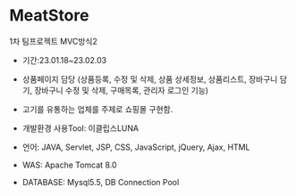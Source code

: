# MeatStore
1차 팀프로젝트 MVC방식2

- 기간:23.01.18~23.02.03

- 상품페이지 담당
 (상품등록, 수정 및 삭제, 상품 상세정보, 상품리스트, 장바구니 담기, 장바구니 수정 및 삭제, 구매목록, 관리자 로그인 기능) 

- 고기를 유통하는 업체를 주제로 쇼핑몰 구현함.


- 개발환경
사용Tool:  이클립스LUNA


- 언어:  JAVA, Servlet, JSP, CSS, JavaScript, jQuery, Ajax, HTML

- WAS:  Apache Tomcat 8.0


- DATABASE:  Mysql5.5, DB Connection Pool


